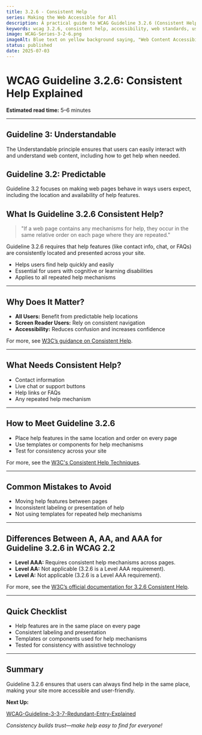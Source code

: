```yaml
---
title: 3.2.6 - Consistent Help
series: Making the Web Accessible for All
description: A practical guide to WCAG Guideline 3.2.6 (Consistent Help)—what it means, why it matters, and how to ensure help mechanisms are consistent across your site.
keywords: wcag 3.2.6, consistent help, accessibility, web standards, user assistance, user experience
image: WCAG-Series-3-2-6.png
imageAlt: Blue text on yellow background saying, "Web Content Accessibiilty Guiedlines (WCAG) 3.2.6 Explained, Consistent Help"
status: published
date: 2025-07-03
---
```


# **WCAG Guideline 3.2.6: Consistent Help Explained**

**Estimated read time:** 5–6 minutes

---

## **Guideline 3: Understandable**

The Understandable principle ensures that users can easily interact with and understand web content, including how to get help when needed.

## **Guideline 3.2: Predictable**

Guideline 3.2 focuses on making web pages behave in ways users expect, including the location and availability of help features.

## **What Is Guideline 3.2.6 Consistent Help?**

<!-- [Illustration: Website with a help icon in the same place on every page] -->

> "If a web page contains any mechanisms for help, they occur in the same relative order on each page where they are repeated."

Guideline 3.2.6 requires that help features (like contact info, chat, or FAQs) are consistently located and presented across your site.

- Helps users find help quickly and easily
- Essential for users with cognitive or learning disabilities
- Applies to all repeated help mechanisms

---

## **Why Does It Matter?**

<!-- [Infographic: Help icon, user with assistive tech, and navigation bar] -->

- **All Users:** Benefit from predictable help locations
- **Screen Reader Users:** Rely on consistent navigation
- **Accessibility:** Reduces confusion and increases confidence

For more, see [W3C’s guidance on Consistent Help](https://www.w3.org/WAI/WCAG22/Understanding/consistent-help.html).

---

## **What Needs Consistent Help?**

<!-- [Grid: Help icons, contact links, chat buttons, and FAQs] -->

- Contact information
- Live chat or support buttons
- Help links or FAQs
- Any repeated help mechanism

---

## **How to Meet Guideline 3.2.6**

<!-- [Side-by-side: Good example (help icon in same place) vs. Bad example (help icon moves between pages)] -->

- Place help features in the same location and order on every page
- Use templates or components for help mechanisms
- Test for consistency across your site

For more, see the [W3C's Consistent Help Techniques](https://www.w3.org/WAI/WCAG22/Techniques/general/G199).

---

## **Common Mistakes to Avoid**

<!-- [Do/Don't graphic: Left side with consistent help, right side with help in different places] -->

- Moving help features between pages
- Inconsistent labeling or presentation of help
- Not using templates for repeated help mechanisms

---

## **Differences Between A, AA, and AAA for Guideline 3.2.6 in WCAG 2.2**

<!-- [Infographic: Three columns labeled A, AA, AAA with example requirements for each] -->

- **Level AAA:** Requires consistent help mechanisms across pages.
- **Level AA:** Not applicable (3.2.6 is a Level AAA requirement).
- **Level A:** Not applicable (3.2.6 is a Level AAA requirement).

For more, see the [W3C’s official documentation for 3.2.6 Consistent Help](https://www.w3.org/WAI/WCAG22/Understanding/consistent-help.html).

---

## **Quick Checklist**

<!-- [Checklist graphic: Icons for help, template, and navigation] -->

- Help features are in the same place on every page
- Consistent labeling and presentation
- Templates or components used for help mechanisms
- Tested for consistency with assistive technology

---

## **Summary**

<!-- [Illustration: User finding help easily on every page] -->

Guideline 3.2.6 ensures that users can always find help in the same place, making your site more accessible and user-friendly.

**Next Up:**

[WCAG-Guideline-3-3-7-Redundant-Entry-Explained](WCAG-Guideline-3-3-7-Redundant-Entry-Explained)

*Consistency builds trust—make help easy to find for everyone!*

